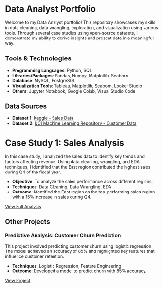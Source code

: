 # Data Analyst Portfolio
Welcome to my Data Analyst portfolio! This repository showcases my skills in data cleaning, data wrangling, exploration, and visualization using various tools. Through several case studies using open-source datasets, I demonstrate my ability to derive insights and present data in a meaningful way.

## Tools & Technologies
- **Programming Languages**: Python, SQL
- **Libraries/Packages**: Pandas, Numpy, Matplotlib, Seaborn
- **Database**: MySQL, PostgreSQL
- **Visualization Tools**: Tableau, Matplotlib, Seaborn, Looker Studio
- **Others**: Jupyter Notebook, Google Colab, Visual Studio Code

## Data Sources
- **Dataset 1**: [Kaggle - Sales Data](https://www.kaggle.com/datasets)
- **Dataset 2**: [UCI Machine Learning Repository - Customer Data](https://archive.ics.uci.edu/ml/datasets.php)

# Case Study 1: Sales Analysis

In this case study, I analyzed the sales data to identify key trends and factors affecting revenue. Using data cleaning, wrangling, and EDA techniques, I identified that the East region contributed the highest sales during Q4 of the fiscal year.

- **Objective**: To analyze the sales performance across different regions.
- **Techniques**: Data Cleaning, Data Wrangling, EDA
- **Outcome**: Identified the East region as the top-performing sales region with a 15% increase in sales during Q4.

[View Full Analysis](link_to_full_analysis)

## Other Projects

### Predictive Analysis: Customer Churn Prediction

This project involved predicting customer churn using logistic regression. The model achieved an accuracy of 85% and highlighted key features that influence customer retention.

- **Techniques**: Logistic Regression, Feature Engineering
- **Outcome**: Developed a model to predict churn with 85% accuracy.

[View Project](link_to_project)





